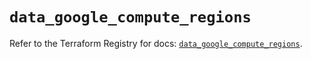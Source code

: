 # `data_google_compute_regions`

Refer to the Terraform Registry for docs: [`data_google_compute_regions`](https://registry.terraform.io/providers/hashicorp/google/6.17.0/docs/data-sources/compute_regions).
